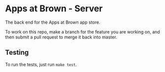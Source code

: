 # Apps at Brown - Server

The back end for the Apps at Brown app store.

To work on this repo, make a branch for the feature you are working on, and then submit a pull request to merge it back into master.

## Testing

To run the tests, just run `make test`.
